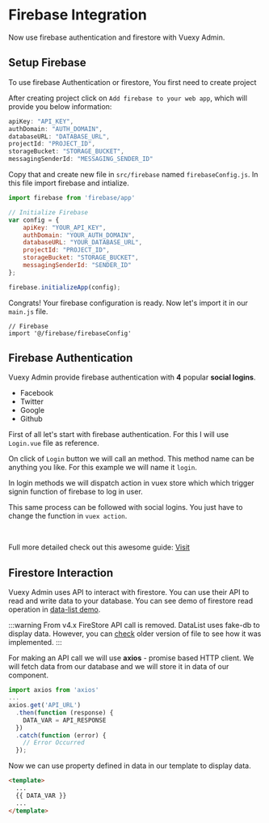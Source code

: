 
# Firebase Integration

<box header>

Now use firebase authentication and firestore with Vuexy Admin.

</box>

<box>

## Setup Firebase
  
To use firebase Authentication or firestore, You first need to create project
<img :src="$withBase('/firebase/console-home.png')" alt="" slot="no-body" class="responsive card-img-top" alt="app_setings">

After creating project click on `Add firebase to your web app`, which will provide you below information:
```js
apiKey: "API_KEY",
authDomain: "AUTH_DOMAIN",
databaseURL: "DATABASE_URL",
projectId: "PROJECT_ID",
storageBucket: "STORAGE_BUCKET",
messagingSenderId: "MESSAGING_SENDER_ID"
```

Copy that and create new file in `src/firebase` named `firebaseConfig.js`. In this file import firebase and intialize.

```js
import firebase from 'firebase/app'

// Initialize Firebase
var config = {
    apiKey: "YOUR_API_KEY",
    authDomain: "YOUR_AUTH_DOMAIN",
    databaseURL: "YOUR_DATABASE_URL",
    projectId: "PROJECT_ID",
    storageBucket: "STORAGE_BUCKET",
    messagingSenderId: "SENDER_ID"
};

firebase.initializeApp(config);
```

Congrats! Your firebase configuration is ready. Now let's import it in our `main.js` file.

```
// Firebase
import '@/firebase/firebaseConfig'
```

</box>

<box>
  
## Firebase Authentication

Vuexy Admin provide firebase authentication with **4** popular **social logins**.

* Facebook
* Twitter
* Google
* Github

First of all let's start with firebase authentication. For this I will use `Login.vue` file as reference.

On click of `Login` button we will call an method. This method name can be anything you like. For this example we will name it `login`.

In login methods we will dispatch action in vuex store which which trigger signin function of firebase to log in user.

This same process can be followed with social logins. You just have to change the function in `vuex action`.
  
<br/>

Full more detailed check out this awesome guide: [Visit](https://medium.com/@anas.mammeri/vue-2-firebase-how-to-build-a-vue-app-with-firebase-authentication-system-in-15-minutes-fdce6f289c3c)

</box>


<box>
  
## Firestore Interaction

Vuexy Admin uses API to interact with firestore. You can use their API to read and write data to your database. You can see demo of firestore read operation in [data-list demo](https://pixinvent.com/demo/vuexy-vuejs-admin-dashboard-template/demo-1/ui-elements/data-list/thumb-view).

:::warning
From v4.x FireStore API call is removed. DataList uses fake-db to display data. However, you can [check](https://gitlab.com/pixinvent/vuesax-vuejs-admin-template/blob/3fdc04ffade3aef41786c1d81af040e11121c469/src/views/ui-elements/data-list/list-view/DataListListView.vue) older version of file to see how it was implemented.
:::

For making an API call we will use **axios** - promise based HTTP client. We will fetch data from our database and we will store it in data of our component.

```js
import axios from 'axios'
...
axios.get('API_URL')
  .then(function (response) {
    DATA_VAR = API_RESPONSE
  })
  .catch(function (error) {
    // Error Occurred
  });
```

Now we can use property defined in data in our template to display data.

```html
<template>
  ...
  {{ DATA_VAR }}
  ...
</template>
```

</box>
